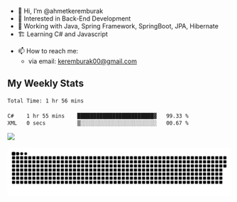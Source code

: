 - 👋 Hi, I’m @ahmetkeremburak
- 👀 Interested in Back-End Development
- 🌱 Working with Java, Spring Framework, SpringBoot, JPA, Hibernate
- 🏗️ Learning C# and Javascript
<!---
- :book: Currently reading "[Guin Saga](https://en.wikipedia.org/wiki/Guin_Saga)"
- :tv: Currently playing "[KartRider: Drift](https://store.steampowered.com/app/1184140/KartRider_Drift/)"
--->
- 📫 How to reach me:  
  - via email: keremburak00@gmail.com
<!---
- 💞️ I’m looking to collaborate on ...
--->

<!---
ahmetkeremburak/ahmetkeremburak is a ✨ special ✨ repository because its `README.md` (this file) appears on your GitHub profile.
You can click the Preview link to take a look at your changes.
--->
## My Weekly Stats
<!--START_SECTION:waka-->

```txt
Total Time: 1 hr 56 mins

C#    1 hr 55 mins    ████████████████████████▓   99.33 %
XML   0 secs          ▒░░░░░░░░░░░░░░░░░░░░░░░░   00.67 %
```

<!--END_SECTION:waka-->


![](https://komarev.com/ghpvc/?username=ahmetkeremburak&color=green&style=flat&label=Visitors)


<a href="https://github.com/ahmetkeremburak"><img src="contributions.svg"></a>

